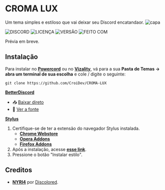 # CROMA LUX

Um tema simples e estiloso que vai deixar seu Discord encatandaor.
![capa](https://github.com/CroiDev/CROMA-LUX/blob/main/ativos/CROMA-LUX.gif) 

![DISCORD](https://img.shields.io/discord/578964738617376769.svg?color=5865F2&label=DISCORD&labelColor=101010&logo=discord&logoColor=5865F2&style=flat-square)
![LICENÇA](https://img.shields.io/github/license/CroiDev/CROMA-LUX?color=C2C2C2&label=LICENÇA&labelColor=101010&style=flat-square)
![VERSÃO](https://img.shields.io/github/v/release/CroiDev/TEMACRO?color=57F287&labelColor=101010&label=VERS%C3%83O&logo=css3&logoColor=57F287&style=flat-square)
![FEITO COM](https://img.shields.io/badge/FEITO%20COM-MAGICA%20✨-orange?labelColor=101010&style=flat-square)

Prévia em breve.

<!--![previa](link da previa)-->

## Instalação

Para instalar no **[Powercord](http://powercord.dev/)** ou no **[Vizality](https://vizality.com/)**, vá para a sua **Pasta de Temas -> abra um terminal de sua escolha** e cole / digite o seguinte:

```
git clone https://github.com/CroiDev/CROMA-LUX
```

**[BetterDiscord](https://betterdiscord.app/)**

<!-- - [Direct Download](https://betterdiscord.net/ghdl?id=3625) -->

- 📥 [Baixar direto](https://github.com/CroiDev/CROMA-LUX/releases/download/1.0.0/CROMA-LUX.theme.css) <!-- link temporario -->
- 📃 [Ver a fonte](https://CroiDev.github.io/CROMA-LUX/cdf/tema/compilado.css)

**[Stylus](https://github.com/openstyles/stylus)**

1. Certifique-se de ter a extensão do navegador Stylus instalada.
   - **[Chrome Webstore](https://chrome.google.com/webstore/detail/stylus/clngdbkpkpeebahjckkjfobafhncgmne)**
   - **[Opera Addons](https://addons.opera.com/pt-br/extensions/details/stylus/)**
   - **[Firefox Addons](https://addons.mozilla.org/pt-BR/firefox/addon/styl-us/)**
2. Após a instalação, acesse **[esse link](https://CroiDev.github.io/CROMA-LUX/cdf/tema/CROMA-LUX.user.css)**.
3. Pressione o botão "Instalar estilo".

## Creditos

- **[NYRI4](https://github.com/NYRI4)** por [Discolored](https://github.com/NYRI4/Discolored).
